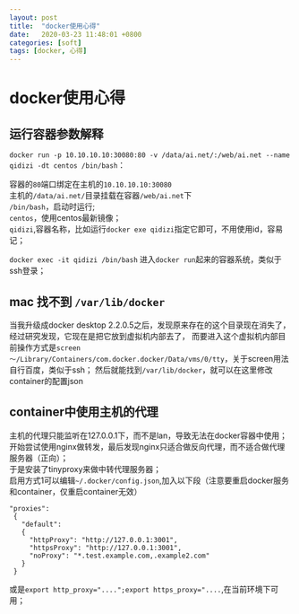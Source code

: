 ```yaml
---
layout: post
title:  "docker使用心得"
date:   2020-03-23 11:48:01 +0800
categories: [soft]
tags: [docker, 心得]
---  
```



# docker使用心得   

## 运行容器参数解释  

`docker run -p 10.10.10.10:30080:80 -v /data/ai.net/:/web/ai.net --name qidizi -dt centos /bin/bash`：   

容器的`80`端口绑定在主机的`10.10.10.10:30080`   
主机的`/data/ai.net/`目录挂载在容器`/web/ai.net`下   
`/bin/bash`，启动时运行;  
`centos`，使用centos最新镜像；   
`qidizi`,容器名称，比如运行`docker exe qidizi`指定它即可，不用使用id，容易记；  

`docker exec -it qidizi /bin/bash`  进入`docker run`起来的容器系统，类似于ssh登录；  


## mac 找不到 `/var/lib/docker`   

当我升级成docker desktop 2.2.0.5之后，发现原来存在的这个目录现在消失了，经过研究发现，它现在是把它放到虚拟机内部去了，
而要进入这个虚拟机内部目前操作方式是`screen ～/Library/Containers/com.docker.docker/Data/vms/0/tty`，关于screen用法自行百度，类似于ssh； 
然后就能找到`/var/lib/docker`，就可以在这里修改container的配置json   


## container中使用主机的代理   

主机的代理只能监听在127.0.0.1下，而不是lan，导致无法在docker容器中使用；   
开始尝试使用nginx做转发，最后发现nginx只适合做反向代理，而不适合做代理服务器（正向）；   
于是安装了tinyproxy来做中转代理服务器；  
启用方式1可以编辑`~/.docker/config.json`,加入以下段（注意要重启docker服务和container，仅重启container无效）    

```
"proxies":
 {
   "default":
   {
     "httpProxy": "http://127.0.0.1:3001",
     "httpsProxy": "http://127.0.0.1:3001",
     "noProxy": "*.test.example.com,.example2.com"
   }
 }
```   

或是`export http_proxy="....";export https_proxy="....`,在当前环境下可用；  
